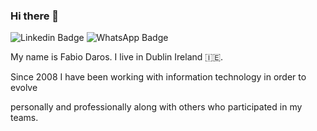 ### Hi there 👋

<img src="https://camo.githubusercontent.com/9f054728830f67f2184318683bda5065f584080465dcfbbe998e9671f57bb8da/68747470733a2f2f696d672e736869656c64732e696f2f62616467652f2d4c696e6b6564496e2d626c75653f7374796c653d666f722d7468652d6261646765266c6f676f3d4c696e6b6564696e266c6f676f436f6c6f723d7768697465266c696e6b3d68747470733a2f2f7777772e6c696e6b6564696e2e636f6d2f696e2f7061756c6d63717561642f" alt="Linkedin Badge" data-canonical-src="https://img.shields.io/badge/-LinkedIn-blue?style=for-the-badge&amp;logo=Linkedin&amp;logoColor=white&amp;link=https://www.linkedin.com/in/daros-fabio" style="max-width: 100%;"> <img src="https://camo.githubusercontent.com/3210353a4eaf5c7f8f315286b1b266818aca2744a1e55fdb5f63ada0b74dc098/68747470733a2f2f696d672e736869656c64732e696f2f62616467652f57686174734170702d3235443336363f7374796c653d666f722d7468652d6261646765266c6f676f3d7768617473617070266c6f676f436f6c6f723d7768697465266c696e6b3d68747470733a2f2f636861742e77686174736170702e636f6d2f46726f784f4359727632663379437875655a64496b59" alt="WhatsApp Badge" data-canonical-src="https://img.shields.io/badge/WhatsApp-25D366?style=for-the-badge&amp;logo=whatsapp&amp;logoColor=white&amp;link=https://wa.me/353834677853?text=urlencodedtext(https://wa.me/353834677853?text=urlencodedtext)" style="max-width: 100%;">

My name is Fabio Daros. I live in Dublin Ireland 🇮🇪.

Since 2008 I have been working with information technology in order to evolve

personally and professionally along with others who participated in my teams.
